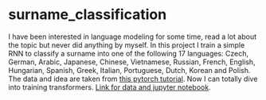 # surname_classification

I have been interested in language modeling for some time, read a lot about the topic but never did anything by myself. In this project I train a simple RNN to classify a surname into one of the following 17 languages: Czech, German, Arabic, Japanese, Chinese, Vietnamese, Russian, French, English, Hungarian, Spanish, Greek, Italian, Portuguese, Dutch, Korean and Polish. The data and idea are taken from [this pytorch tutorial](https://pytorch.org/tutorials/intermediate/char_rnn_classification_tutorial.html). Now I can totally dive into training transformers. [Link for data and jupyter notebook](https://github.com/kvaky/surname_classification).
